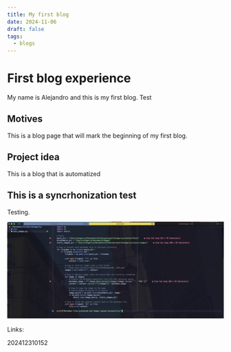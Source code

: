 ```yaml
---
title: My first blog
date: 2024-11-06
draft: false
tags:
  - blogs
---
```

# First blog experience

My name is Alejandro and this is my first blog. Test

## Motives

This is a blog page that will mark the beginning of my first blog.

## Project idea

This is a blog that is automatized

## This is a syncrhonization test

Testing.

![Image Description](/images/blog_test_image%201.jpg)

Links:

202412310152
